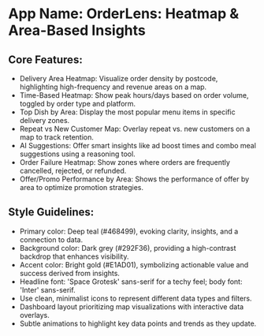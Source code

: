 # **App Name**: OrderLens: Heatmap & Area-Based Insights

## Core Features:

- Delivery Area Heatmap: Visualize order density by postcode, highlighting high-frequency and revenue areas on a map.
- Time-Based Heatmap: Show peak hours/days based on order volume, toggled by order type and platform.
- Top Dish by Area: Display the most popular menu items in specific delivery zones.
- Repeat vs New Customer Map: Overlay repeat vs. new customers on a map to track retention.
- AI Suggestions: Offer smart insights like ad boost times and combo meal suggestions using a reasoning tool.
- Order Failure Heatmap: Show zones where orders are frequently cancelled, rejected, or refunded.
- Offer/Promo Performance by Area: Shows the performance of offer by area to optimize promotion strategies.

## Style Guidelines:

- Primary color: Deep teal (#468499), evoking clarity, insights, and a connection to data.
- Background color: Dark grey (#292F36), providing a high-contrast backdrop that enhances visibility.
- Accent color: Bright gold (#E1AD01), symbolizing actionable value and success derived from insights.
- Headline font: 'Space Grotesk' sans-serif for a techy feel; body font: 'Inter' sans-serif.
- Use clean, minimalist icons to represent different data types and filters.
- Dashboard layout prioritizing map visualizations with interactive data overlays.
- Subtle animations to highlight key data points and trends as they update.